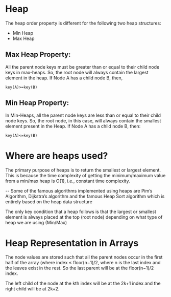 # Heap

The heap order property is different for the following two heap structures:

- Min Heap
- Max Heap

## Max Heap Property:

All the parent node keys must be greater than or equal to their child node keys in max-heaps. So, the root node will always contain the largest element in the heap. If Node A has a child node B, then,

    key(A)>=key(B)

## Min Heap Property:

In Min-Heaps, all the parent node keys are less than or equal to their child node keys. So, the root node, in this case, will always contain the smallest element present in the Heap. If Node A has a child node B, then:

    key(A)<=key(B)

# Where are heaps used?

The primary purpose of heaps is to return the smallest or largest element. This is because the time complexity of getting the minimum/maximum value from a min/max heap is O(1), i.e., constant time complexity.

-- Some of the famous algorithms implemented using heaps are Pim’s Algorithm, Dijkstra’s algorithm and the famous Heap Sort algorithm which is entirely based on the heap data structure

The only key condition that a heap follows is that the largest or smallest element is always placed at the top (root node) depending on what type of heap we are using (Min/Max)

# Heap Representation in Arrays

The node values are stored such that all the parent nodes occur in the first half of the array (where
index ≤ floor(n−1)/2, where n is the last index and the leaves exist in the rest.
So the last parent will be at the floor(n−1)/2 index.

The left child of the node at the kth index will be at the 2k+1 index and the right child will be at 2k+2.
